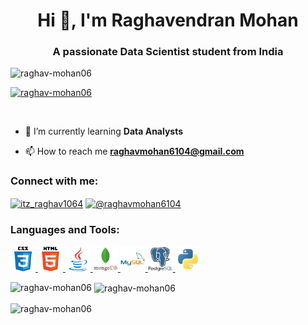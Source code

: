 <h1 align="center">Hi 👋, I'm Raghavendran Mohan</h1>
<h3 align="center">A passionate Data Scientist student from India</h3>

<p align="left"> <img src="https://komarev.com/ghpvc/?username=raghav-mohan06&label=Profile%20views&color=0e75b6&style=flat" alt="raghav-mohan06" /> </p>

<p align="left"> <a href="https://github.com/ryo-ma/github-profile-trophy"><img src="https://github-profile-trophy.vercel.app/?username=raghav-mohan06" alt="raghav-mohan06" /></a> </p>

<p align="left"> <a href="https://twitter.com/" target="blank"><img src="https://img.shields.io/twitter/follow/?logo=twitter&style=for-the-badge" alt="" /></a> </p>

- 🌱 I’m currently learning **Data Analysts**

- 📫 How to reach me **raghavmohan6104@gmail.com**

<h3 align="left">Connect with me:</h3>
<p align="left">
<a href="https://instagram.com/itz_raghav1064" target="blank"><img align="center" src="https://raw.githubusercontent.com/rahuldkjain/github-profile-readme-generator/master/src/images/icons/Social/instagram.svg" alt="itz_raghav1064" height="30" width="40" /></a>
<a href="https://www.hackerrank.com/@raghavmohan6104" target="blank"><img align="center" src="https://raw.githubusercontent.com/rahuldkjain/github-profile-readme-generator/master/src/images/icons/Social/hackerrank.svg" alt="@raghavmohan6104" height="30" width="40" /></a>
</p>

<h3 align="left">Languages and Tools:</h3>
<p align="left"> <a href="https://www.w3schools.com/css/" target="_blank" rel="noreferrer"> <img src="https://raw.githubusercontent.com/devicons/devicon/master/icons/css3/css3-original-wordmark.svg" alt="css3" width="40" height="40"/> </a> <a href="https://www.w3.org/html/" target="_blank" rel="noreferrer"> <img src="https://raw.githubusercontent.com/devicons/devicon/master/icons/html5/html5-original-wordmark.svg" alt="html5" width="40" height="40"/> </a> <a href="https://www.java.com" target="_blank" rel="noreferrer"> <img src="https://raw.githubusercontent.com/devicons/devicon/master/icons/java/java-original.svg" alt="java" width="40" height="40"/> </a> <a href="https://www.mongodb.com/" target="_blank" rel="noreferrer"> <img src="https://raw.githubusercontent.com/devicons/devicon/master/icons/mongodb/mongodb-original-wordmark.svg" alt="mongodb" width="40" height="40"/> </a> <a href="https://www.mysql.com/" target="_blank" rel="noreferrer"> <img src="https://raw.githubusercontent.com/devicons/devicon/master/icons/mysql/mysql-original-wordmark.svg" alt="mysql" width="40" height="40"/> </a> <a href="https://www.postgresql.org" target="_blank" rel="noreferrer"> <img src="https://raw.githubusercontent.com/devicons/devicon/master/icons/postgresql/postgresql-original-wordmark.svg" alt="postgresql" width="40" height="40"/> </a> <a href="https://www.python.org" target="_blank" rel="noreferrer"> <img src="https://raw.githubusercontent.com/devicons/devicon/master/icons/python/python-original.svg" alt="python" width="40" height="40"/> </a> </p>

<p><img align="left" src="https://github-readme-stats.vercel.app/api/top-langs?username=raghav-mohan06&show_icons=true&locale=en&layout=compact" alt="raghav-mohan06" /></p>

<p>&nbsp;<img align="center" src="https://github-readme-stats.vercel.app/api?username=raghav-mohan06&show_icons=true&locale=en" alt="raghav-mohan06" /></p>

<p><img align="center" src="https://github-readme-streak-stats.herokuapp.com/?user=raghav-mohan06&" alt="raghav-mohan06" /></p>
